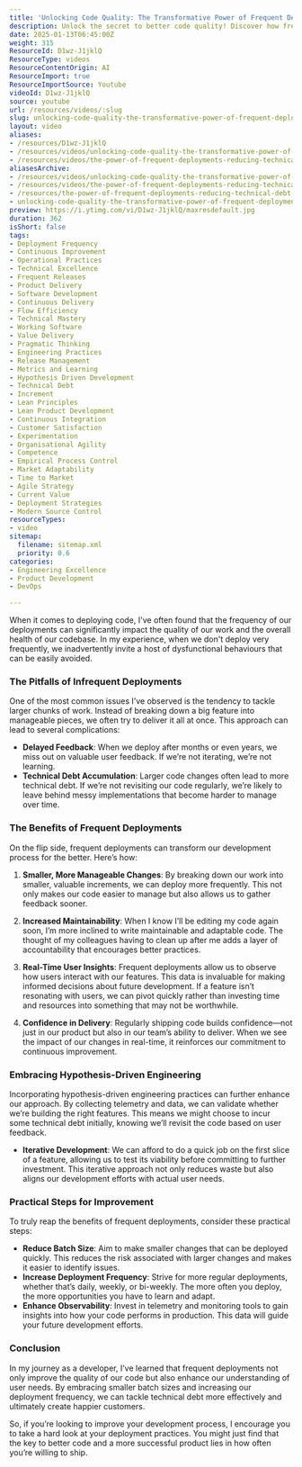 ```yaml
---
title: 'Unlocking Code Quality: The Transformative Power of Frequent Deployments'
description: Unlock the secret to better code quality! Discover how frequent deployments enhance user feedback, reduce technical debt, and boost team confidence.
date: 2025-01-13T06:45:00Z
weight: 315
ResourceId: D1wz-J1jklQ
ResourceType: videos
ResourceContentOrigin: AI
ResourceImport: true
ResourceImportSource: Youtube
videoId: D1wz-J1jklQ
source: youtube
url: /resources/videos/:slug
slug: unlocking-code-quality-the-transformative-power-of-frequent-deployments
layout: video
aliases:
- /resources/D1wz-J1jklQ
- /resources/videos/unlocking-code-quality-the-transformative-power-of-frequent-deployments
- /resources/videos/the-power-of-frequent-deployments-reducing-technical-debt-and-delivering-better-products
aliasesArchive:
- /resources/videos/unlocking-code-quality-the-transformative-power-of-frequent-deployments
- /resources/videos/the-power-of-frequent-deployments-reducing-technical-debt-and-delivering-better-products
- /resources/the-power-of-frequent-deployments-reducing-technical-debt-and-delivering-better-products
- unlocking-code-quality-the-transformative-power-of-frequent-deployments
preview: https://i.ytimg.com/vi/D1wz-J1jklQ/maxresdefault.jpg
duration: 362
isShort: false
tags:
- Deployment Frequency
- Continuous Improvement
- Operational Practices
- Technical Excellence
- Frequent Releases
- Product Delivery
- Software Development
- Continuous Delivery
- Flow Efficiency
- Technical Mastery
- Working Software
- Value Delivery
- Pragmatic Thinking
- Engineering Practices
- Release Management
- Metrics and Learning
- Hypothesis Driven Development
- Technical Debt
- Increment
- Lean Principles
- Lean Product Development
- Continuous Integration
- Customer Satisfaction
- Experimentation
- Organisational Agility
- Competence
- Empirical Process Control
- Market Adaptability
- Time to Market
- Agile Strategy
- Current Value
- Deployment Strategies
- Modern Source Control
resourceTypes:
- video
sitemap:
  filename: sitemap.xml
  priority: 0.6
categories:
- Engineering Excellence
- Product Development
- DevOps

---
```

When it comes to deploying code, I've often found that the frequency of our deployments can significantly impact the quality of our work and the overall health of our codebase. In my experience, when we don't deploy very frequently, we inadvertently invite a host of dysfunctional behaviours that can be easily avoided. 

### The Pitfalls of Infrequent Deployments

One of the most common issues I’ve observed is the tendency to tackle larger chunks of work. Instead of breaking down a big feature into manageable pieces, we often try to deliver it all at once. This approach can lead to several complications:

- **Delayed Feedback**: When we deploy after months or even years, we miss out on valuable user feedback. If we’re not iterating, we’re not learning.
- **Technical Debt Accumulation**: Larger code changes often lead to more technical debt. If we’re not revisiting our code regularly, we’re likely to leave behind messy implementations that become harder to manage over time.

### The Benefits of Frequent Deployments

On the flip side, frequent deployments can transform our development process for the better. Here’s how:

1. **Smaller, More Manageable Changes**: By breaking down our work into smaller, valuable increments, we can deploy more frequently. This not only makes our code easier to manage but also allows us to gather feedback sooner.
   
2. **Increased Maintainability**: When I know I’ll be editing my code again soon, I’m more inclined to write maintainable and adaptable code. The thought of my colleagues having to clean up after me adds a layer of accountability that encourages better practices.

3. **Real-Time User Insights**: Frequent deployments allow us to observe how users interact with our features. This data is invaluable for making informed decisions about future development. If a feature isn’t resonating with users, we can pivot quickly rather than investing time and resources into something that may not be worthwhile.

4. **Confidence in Delivery**: Regularly shipping code builds confidence—not just in our product but also in our team’s ability to deliver. When we see the impact of our changes in real-time, it reinforces our commitment to continuous improvement.

### Embracing Hypothesis-Driven Engineering

Incorporating hypothesis-driven engineering practices can further enhance our approach. By collecting telemetry and data, we can validate whether we’re building the right features. This means we might choose to incur some technical debt initially, knowing we’ll revisit the code based on user feedback. 

- **Iterative Development**: We can afford to do a quick job on the first slice of a feature, allowing us to test its viability before committing to further investment. This iterative approach not only reduces waste but also aligns our development efforts with actual user needs.

### Practical Steps for Improvement

To truly reap the benefits of frequent deployments, consider these practical steps:

- **Reduce Batch Size**: Aim to make smaller changes that can be deployed quickly. This reduces the risk associated with larger changes and makes it easier to identify issues.
- **Increase Deployment Frequency**: Strive for more regular deployments, whether that’s daily, weekly, or bi-weekly. The more often you deploy, the more opportunities you have to learn and adapt.
- **Enhance Observability**: Invest in telemetry and monitoring tools to gain insights into how your code performs in production. This data will guide your future development efforts.

### Conclusion

In my journey as a developer, I’ve learned that frequent deployments not only improve the quality of our code but also enhance our understanding of user needs. By embracing smaller batch sizes and increasing our deployment frequency, we can tackle technical debt more effectively and ultimately create happier customers. 

So, if you’re looking to improve your development process, I encourage you to take a hard look at your deployment practices. You might just find that the key to better code and a more successful product lies in how often you’re willing to ship.
